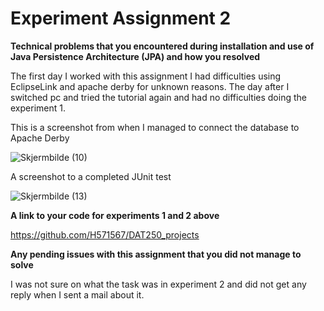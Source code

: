 # Experiment Assignment 2

**Technical problems that you encountered during installation and use of Java Persistence Architecture (JPA) and how you resolved**

The first day I worked with this assignment I had difficulties using EclipseLink and apache derby for unknown reasons. The day after I switched pc and tried the tutorial again
and had no difficulties doing the experiment 1.

This is a screenshot from when I managed to connect the database to Apache Derby


![Skjermbilde (10)](https://user-images.githubusercontent.com/42601584/132958128-a97d0725-41dd-4f1c-b4a7-9141ffb5d17c.png)


A screenshot to a completed JUnit test


![Skjermbilde (13)](https://user-images.githubusercontent.com/42601584/132958123-37086bb0-01c2-425f-99a9-4dfdf8897b16.png)

**A link to your code for experiments 1 and 2 above**

https://github.com/H571567/DAT250_projects


**Any pending issues with this assignment that you did not manage to solve**

I was not sure on what the task was in experiment 2 and did not get any reply when I sent a mail about it.
